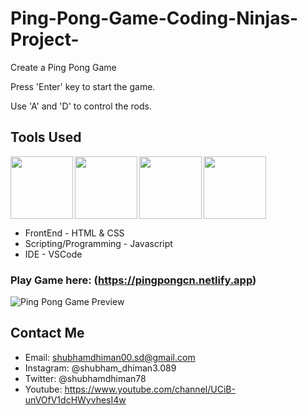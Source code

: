 # Ping-Pong-Game-Coding-Ninjas-Project-

Create a Ping Pong Game

Press 'Enter' key to start the game.

Use 'A' and 'D' to control the rods.


## Tools Used
<img align="left" src="https://user-images.githubusercontent.com/18380165/224329335-3cdf989b-bdce-41e6-82dc-7d4c50d5f283.png" width="100" height="100">
<img align="left" src="https://user-images.githubusercontent.com/18380165/224329345-7363d693-4f27-4a58-8c9e-086d8a3fa420.png" width="100" height="100">
<img align="left" src="https://user-images.githubusercontent.com/18380165/224332427-426a3fbb-e25d-4deb-a832-666ae2e2e418.png" width="100" height="100">
<img  src="https://user-images.githubusercontent.com/18380165/224329339-a5174b23-1a5c-4ae4-95c8-ead20a29d77e.png" width="100" height="100">

* FrontEnd - HTML & CSS
* Scripting/Programming - Javascript
* IDE - VSCode

### Play Game here: (https://pingpongcn.netlify.app)

![Ping Pong Game Preview](https://user-images.githubusercontent.com/18380165/214067556-1875c4bf-873b-428d-ad6a-d5dc6031d7aa.jpg)


## Contact Me
* Email: shubhamdhiman00.sd@gmail.com
* Instagram: @shubham_dhiman3.089
* Twitter: @shubhamdhiman78
* Youtube: https://www.youtube.com/channel/UCiB-unVOfV1dcHWyvhesI4w
